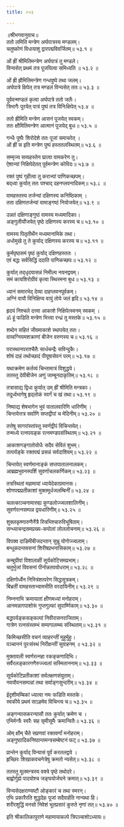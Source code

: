 ```yaml
---
title: ०५३

---
```

॥श्रीभगवानुवाच॥  
ततो लमिति मन्त्रेण अर्घपात्रस्य मण्डलम्।  
चतुष्कोणं विधायाशु द्वारपद्मविवर्जितम्॥ ५३.१ ॥  
  
ओं ह्रीं श्रीमितिमन्त्रेण अर्घपात्रं तु मण्डले।  
विन्यसेत् प्रथमं तत्र पूजयित्वा समिध्यति ॥ ५३.२ ॥  
  
ओं ह्री ह्रौमितिमन्त्रेण गन्धपुष्पे तथा जलम्।  
अर्घपात्रे क्षिपेत् तत्र मण्डलं विन्यसेत् ततः॥ ५३.३ ॥  
  
पूर्ववन्मण्डलं कृत्वा अर्घपात्रे ततो जलैः।  
त्रिभागैः पूरयेत् पात्रं पुष्पं तत्र विनिःक्षिपेत् ५३.४ ॥  
  
ततो ह्रीमिति मन्त्रेण आसनं पूजयेत् स्वकम्।  
ततः क्षौमितिमन्त्रेण आत्मानं पूजयेद् बुधः॥ ५३.५ ॥  
  
गन्धैः पुष्पैः शिरोदेशे ततः पूजां समाचरेत् ।  
ओं ह्रीं स इति मन्त्रेण पुष्पं हस्ततलस्थितम्॥ ५३.६ ॥  
  
सम्मृज्य सव्यहस्तेन घ्रात्वा वामकरेण तु।  
ऐशान्यां निक्षिपेदेतत् पूर्वमन्त्रेण कोविदः॥ ५३.७ ॥  
  
रक्तं पुष्पं गृहीत्वा तु कराभ्यां पाणिकच्छपम्।  
बद्‌ध्वा कुर्यात् ततः पश्चाद् दहनप्लवनादिकम्॥ ५३.८ ॥  
  
वामहस्तस्य तर्जन्यां दक्षिणस्य कनिष्ठिकाम् ।  
तता दक्षिणतर्जन्यां वामाङ्गष्ठं नियोजयेत्॥ ५३.९ ॥  
  
उन्नतं दक्षिणाङ्गुष्ठं वामस्य मध्यमादिकाः।  
अङ्गुलीर्योजयेत् पृष्ठे दक्षिणस्य करस्य च॥ ५३.१० ॥  
  
वामस्य पितृतीर्थेन मध्यमानामिके तथा।  
अधोमुखे तु ते कुर्याद् दक्षिणस्य करस्य च॥ ५३.११ ॥  
  
कूर्मपृष्ठसमं पृष्ठं कुर्याद् दक्षिणहस्ततः ।  
एवं बद्धः सर्वसिद्धिं ददाति पाणिकच्छपः॥ ५३.१२ ॥  
  
कुर्यात् तद्‌धृदयासन्नं निमील्य नयनद्वयम्।  
समं कायशिरोग्रीवं कृत्वा स्थिरमना बुधः॥ ५३.१३ ॥  
  
ध्यानं समारभेद् देव्या दाहप्लवनपूर्वकम्।  
अग्निं वायौ विनिक्षिप्य वायुं तोये जलं हृदि॥ ५३.१४ ॥  
  
हृदयं निश्चले दत्त्वा आकाशे निक्षिपेत्स्वनम् स्वकम् ।  
ॐ हूं फडिति मन्त्रेण भित्त्वा रन्ध्रं तु मस्तके॥ ५३.१५ ॥  
  
शब्देन सहितं जीवमाकाशे स्थापयेत् ततः।  
वाय्वग्नियमशक्राणां बीजेन वरुणस्य च॥ ५३.१६ ॥  
  
परास्थानपराश्चैतैः सार्धचन्द्रैः सविन्दुकैः।  
शोषं दाहं तथोच्छादं पीयूषासेवनं परम्॥ ५३.१७ ॥  
  
यथाक्रमेण कर्तव्यं चिन्तामात्रं विशुद्धये।  
ततस्तु देवीबीजेन अणुं जाम्बूनदाकृतिम्॥ ५३.१८ ॥  
  
तत्रासाद्य द्विधा कुर्यात् उम् ह्रीं श्रीमिति मन्त्रकाः।  
तदूर्ध्वभागेषु हृद्लोकं स्वर्गं च खं तथा॥ ५३.१९ ॥  
  
निष्पाद्य शेषभागेन भुवं पातालवारिणि धारिणीम् ।  
चिन्तयेत्तत्र सर्वाणि सप्तद्वीपां च मेदिनीम्॥ ५३.२० ॥  
  
तत्तेषु सागरांस्तांस्तु स्वर्णद्वीपं विचिन्तयेत्।  
तन्मध्ये रत्नपयङ्क रत्नमण्डपसंस्थितम्॥ ५३.२१ ॥  
  
आकाशगङ्गातोयोधैः सदैव सेवितं शुभम्।  
तत्पर्यङ्के रक्तपद्मं प्रसन्नं सर्वदाशिवम्॥ ५३.२२ ॥  
  
चिन्तयेत् स्वर्णमानाङ्कं सप्तपातालनालकम्।  
आब्रह्मभुवनस्पर्शि सुवर्णाचलकर्णिकम्॥ ५३.२३ ॥  
  
तत्रस्थितां महामायां ध्यायेदेकाग्रमानसः।  
शोणपद्मप्रतीकाशां मुक्तमूर्धजलम्बिनीं॥ ५३.२४ ॥  
  
चलत्काञ्चनामारुह्य कुण्डलोज्ज्वलशालिनीम्।  
सुवर्णरत्नसम्पन्न द्वयधारिणीम्॥ ५३.२५ ॥  
  
शुक्लकृष्णारुणैर्नेत्रै स्त्रिभिश्चारुविभूषिताम्।  
सन्ध्याचन्द्रसमप्रख्य-कपोलां लोललोचनाम्॥ ५३.२६ ॥  
  
विपक्व दाडिमीबीजदन्तान् सुभ्रू योगोज्ज्वलाम्।  
बन्धूकदन्तवसनां शिरीषप्रभनासिकाम्॥ ५३.२७ ॥  
  
कम्बुग्रीवां विशालाक्षीं सूर्यकोटिसमप्रभाम्।  
चतुर्भुजां विवसनां पीनोन्नतपयोधराम्॥ ५३.२८ ॥  
  
दक्षिणोर्ध्वेन निस्त्रिंशत्परेण सिद्धसूत्रकम्।  
बिभ्रतीं वामहस्ताभ्यामभीति वरदायिनीम्॥ ५३.२९ ॥  
  
निम्ननाभि क्रमायातां क्षीणमध्यां मनोहराम्।  
आनमन्नागपाशोरूं गुप्तगुल्फां सुपार्ष्णिकाम्॥ ५३.३० ॥  
  
बद्धपर्यङ्कसङ्कल्पां निवीरासनराजिताम्।  
गात्रेण रत्नसंस्तम्भं सम्यगालम्ब्य संस्थिताम्॥ ५३.३१ ॥  
  
किमिच्छसीति वचनं व्याहरन्तीं मुहुर्मुहुः।  
पञ्चाननं पुरःसंस्थं निरीक्षन्तीं सुवाहनम् ॥ ५३.३२ ॥  
  
मुक्तावली स्वर्णरत्नहा रकङ्कणादिभिः।  
सर्वैरलङ्कारगणैरुज्ज्वलां सस्मिताननाम्॥ ५३.३३ ॥  
  
सूर्यकोटिप्रतीकाशां सर्वलक्षणसंयुताम्।  
नवयौवनसम्पन्नां तथा सर्वाङ्गसुन्दरीम्॥ ५३.३४ ॥  
  
ईदृशीमम्बिकां ध्यात्वा नमः फडिति मस्तके।  
स्वकीये प्रथमं साऽहमेव विचिन्त्य च॥ ५३.३५ ॥  
  
अङ्गन्यासकरन्यासौ ततः कुर्यात् क्रमेण च ।  
एभिर्मन्त्रैः स्वरैः सह सृमीसूमैः क्रमान्वितैः॥ ५३.३६ ॥  
  
ओम् क्षौम् चैते सप्रणवां रक्तवर्णां मनोहराम्।  
अङ्गुष्ठादिकनिष्ठान्तमन्त्रसम्बेष्टनं फट्॥ ५३.३७ ॥  
  
प्रान्तेन कुर्याद् विन्यासं पूर्वं करतलद्वये ।  
हृच्छिरः शिखाकवचनेत्रेषु क्रमतो न्यसेत्॥ ५३.३८ ॥  
  
ततस्तु मूलमन्त्रस्य वक्त्रे पृष्ठे तथोदरे।  
बाह्वोर्गुह्ये पादयोश्च जङ्घयोर्जघने क्रमात्॥ ५३.३९ ॥  
  
विन्यसेदक्षराण्यष्टौ ओङ्कारं च तथा स्मरन्।  
एभिः प्रकारैरति शुद्धदेहः पूजां सदैवार्हति नान्यथा हि।  
शरीरशुद्धिं मनसो निवेशं भूतप्रसारं कुरुते नृणां तत्॥ ५३.४० ॥  
  
इति श्रीकालिकापुराणे महामायाकल्पे त्रिपञ्चाशोऽध्यायः॥